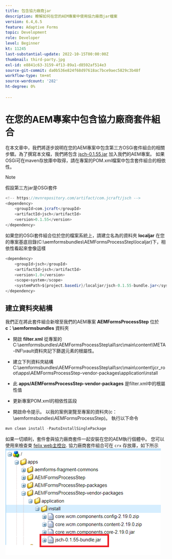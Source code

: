 ```yaml
---
title: 包含協力廠商jar
description: 瞭解如何在您的AEM專案中使用協力廠商jar檔案
version: 6.4,6.5
feature: Adaptive Forms
topic: Development
role: Developer
level: Beginner
kt: 11245
last-substantial-update: 2022-10-15T00:00:00Z
thumbnail: third-party.jpg
exl-id: e8841c63-3159-4f13-89a1-d8592af514e3
source-git-commit: da0b536e824f68d97618ac7bce9aec5829c3b48f
workflow-type: tm+mt
source-wordcount: '282'
ht-degree: 0%

---
```


# 在您的AEM專案中包含協力廠商套件組合

在本文章中，我們將逐步說明在您的AEM專案中包含第三方OSGi套件組合的相關步驟。為了撰寫本文檔，我們將包含 [jsch-0.1.55.jar](https://repo1.maven.org/maven2/com/jcraft/jsch/0.1.55/jsch-0.1.55.jar) 加入我們的AEM專案。  如果OSGi可在maven存放庫中取得，請在專案的POM.xml檔案中包含套件組合的相依性。

>[!NOTE]
> 假設第三方jar是OSGi套件

```java
<!-- https://mvnrepository.com/artifact/com.jcraft/jsch -->
<dependency>
    <groupId>com.jcraft</groupId>
    <artifactId>jsch</artifactId>
    <version>0.1.55</version>
</dependency>
```

如果您的OSGi套件組合位於您的檔案系統上，請建立名為的資料夾 **localjar** 在您的專案基底目錄(C:\aemformsbundles\AEMFormsProcessStep\localjar)下，相依性看起來會像這樣

```java
<dependency>
    <groupId>jsch</groupId>
    <artifactId>jsch</artifactId>
    <version>1.0</version>
    <scope>system</scope>
    <systemPath>${project.basedir}/localjar/jsch-0.1.55-bundle.jar</systemPath>
</dependency>
```

## 建立資料夾結構

我們正在將此套件組合新增至我們的AEM專案 **AEMFormsProcessStep** 位於 **c：\aemformsbundles** 資料夾

* 開啟 **filter.xml** 從專案的C:\aemformsbundles\AEMFormsProcessStep\all\src\main\content\META-INF\vault資料夾記下篩選元素的根屬性。

* 建立下列資料夾結構C:\aemformsbundles\AEMFormsProcessStep\all\src\main\content\jcr_root\apps\AEMFormsProcessStep-vendor-packages\application\install
* 此 **apps/AEMFormsProcessStep-vendor-packages** 是filter.xml中的根屬性值
* 更新專案POM.xml的相依性區段
* 開啟命令提示。 以我的案例瀏覽至專案的資料夾(c：\aemformsbundles\AEMFormsProcessStep)。 執行以下命令

```java
mvn clean install -PautoInstallSinglePackage
```

如果一切順利，套件會與協力廠商套件一起安裝在您的AEM執行個體中。 您可以使用來檢查束 [felix web主控台](http://localhost:4502/system/console/bundles). 協力廠商套件組合可在 `crx` 存放庫，如下所示
![協力廠商](assets/custom-bundle1.png)
